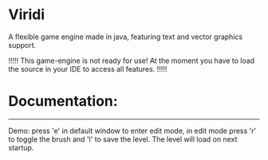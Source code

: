 # Viridi
A flexible game engine made in java, featuring text and vector graphics support.



!!!!!
This game-engine is not ready for use! At the moment you have to load the source in your IDE to access all features.
!!!!!

<h1>Documentation:</h1>
<hr \>
Demo:
press 'e' in default window to enter edit mode, in edit mode press 'r' to toggle the brush and 'l' to save the level. The level will load on next startup.
